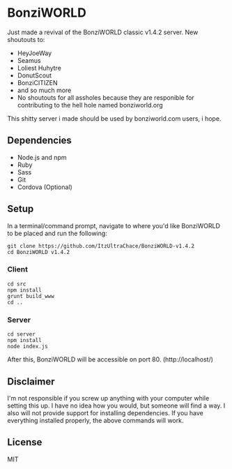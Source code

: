 # BonziWORLD

Just made a revival of the BonziWORLD classic v1.4.2 server.
New shoutouts to:
- HeyJoeWay
- Seamus
- Loliest Huhytre
- DonutScout
- BonziCITIZEN
- and so much more
- No shoutouts for all assholes because they are responible for contributing to the hell hole named bonziworld.org

This shitty server i made should be used by bonziworld.com users, i hope.

## Dependencies
- Node.js and npm
- Ruby
- Sass
- Git
- Cordova (Optional)

## Setup
In a terminal/command prompt, navigate to where you'd like BonziWORLD to be placed and run the following:
```
git clone https://github.com/ItzUltraChace/BonziWORLD-v1.4.2
cd BonziWORLD v1.4.2
```

### Client
```
cd src
npm install
grunt build_www
cd ..
```

### Server
```
cd server
npm install
node index.js
```
After this, BonziWORLD will be accessible on port 80. (http://localhost/)

## Disclaimer
I'm not responsible if you screw up anything with your computer while setting this up. I have no idea how you would, but someone will find a way. I also will not provide support for installing dependencies. If you have everything installed properly, the above commands will work.

## License
MIT
